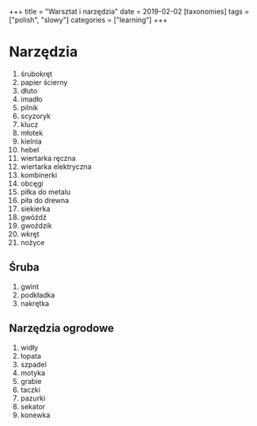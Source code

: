 +++
title = "Warsztat i narzędzia"
date = 2019-02-02
[taxonomies]
tags = ["polish", "slowy"]
categories = ["learning"]
+++
# Narzędzia

1. śrubokręt
2. papier ścierny
3. dłuto
4. imadło
5. pilnik
6. scyzoryk
7. klucz
8. młotek
9. kielnia
10. hebel
11. wiertarka ręczna
12. wiertarka elektryczna
13. kombinerki
14. obcęgi
15. piłka do metalu
16. piła do drewna
17. siekierka
18. gwóźdź
19. gwoździk
20. wkręt
21. nożyce

## Śruba

1. gwint
2. podkładka
3. nakrętka

## Narzędzia ogrodowe

1. widły
2. łopata
3. szpadel
4. motyka
5. grabie
6. taczki
7. pazurki
8. sekator
9. konewka